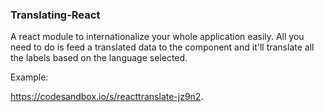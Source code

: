 ### Translating-React

A react module to internationalize your whole application easily. All you need to do is feed a translated data to the component and it'll translate all the labels based on the language selected.

Example:

https://codesandbox.io/s/reacttranslate-jz9n2.
